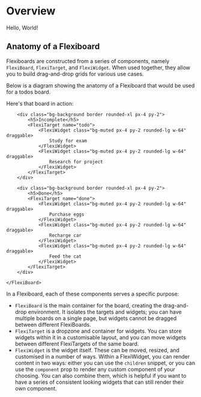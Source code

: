 <script lang="ts">
	import FlexiBoardAnatomy from '$lib/components/docs/overview/flexiboard-anatomy.svelte';
	import { FlexiBoard, FlexiTarget, FlexiWidget } from 'svelte-flexiboards';
</script>

# Overview

Hello, World!

## Anatomy of a Flexiboard

Flexiboards are constructed from a series of components, namely `FlexiBoard`, `FlexiTarget`, and `FlexiWidget`. When used together, they allow you to build drag-and-drop grids for various use cases.

Below is a diagram showing the anatomy of a Flexiboard that would be used for a todos board.
<FlexiBoardAnatomy />

Here's that board in action:

<div class="not-prose">
    <FlexiBoard class="flex h-[40vh] flex-col justify-center gap-8 lg:flex-row"
        config={{
            targetDefaults: {
                layout: {
                    type: 'flow',
                    flowAxis: 'row',
                    placementStrategy: 'append'
                }
            },
            widgetDefaults: {
                draggable: true
            }
        }}>
    
        <div class="bg-background border rounded-xl px-4 py-2">
            <h5>Incomplete</h5>
            <FlexiTarget name="todo">
                <FlexiWidget class="bg-muted px-4 py-2 rounded-lg w-64" draggable>
                    Study for exam
                </FlexiWidget>
                <FlexiWidget class="bg-muted px-4 py-2 rounded-lg w-64" draggable>
                    Research for project
                </FlexiWidget>
            </FlexiTarget>
        </div>
    
        <div class="bg-background border rounded-xl px-4 py-2">
            <h5>Done</h5>
            <FlexiTarget name="done">
                <FlexiWidget class="bg-muted px-4 py-2 rounded-lg w-64" draggable>
                    Purchase eggs
                </FlexiWidget>
                <FlexiWidget class="bg-muted px-4 py-2 rounded-lg w-64" draggable>
                    Recharge car
                </FlexiWidget>
                <FlexiWidget class="bg-muted px-4 py-2 rounded-lg w-64" draggable>
                    Feed the cat
                </FlexiWidget>
            </FlexiTarget>
        </div>
    
    </FlexiBoard>    
</div>

In a Flexiboard, each of these components serves a specific purpose:

- `FlexiBoard` is the main container for the board, creating the drag-and-drop environment. It isolates the targets and widgets; you can have multiple boards on a single page, but widgets cannot be dragged between different FlexiBoards.
- `FlexiTarget` is a dropzone and container for widgets. You can store widgets within it in a customisable layout, and you can move widgets between different FlexiTargets of the same board.
- `FlexiWidget` is the widget itself. These can be moved, resized, and customised in a number of ways. Within a FlexiWidget, you can render content in two ways: either you can use the `children` snippet, or you can use the `component` prop to render any custom component of your choosing. You can also combine them, which is helpful if you want to have a series of consistent looking widgets that can still render their own component.
